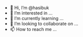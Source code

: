 - 👋 Hi, I’m @hasibuk
- 👀 I’m interested in ...
- 🌱 I’m currently learning ...
- 💞️ I’m looking to collaborate on ...
- 📫 How to reach me ...

<!---
hasibuk/hasibuk is a ✨ special ✨ repository because its `README.md` (this file) appears on your GitHub profile.
You can click the Preview link to take a look at your changes.
--->
